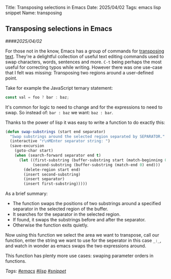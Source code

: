 Title: Transposing selections in Emacs
Date: 2025/04/02
Tags: emacs lisp snippet
Name: transposing

## Transposing selections in Emacs
####*2025/04/02*

For those not in the know, Emacs has a group of commands for [transposing text](https://www.gnu.org/software/emacs/manual/html_node/emacs/Transpose.html). They're a delightful collection of useful text editing commands used to swap characters, words, sentences and more. `C-t` being perhaps the most useful for correcting typos while writing. However there was one use-case that I felt was missing: Transposing two regions around a user-defined point.

Take for example the JavaScript ternary statement:
```javascript
const val = foo ? bar : baz;
```
It's common for logic to need to change and for the expressions to need to swap. So instead of: `bar : baz` we want: `baz : bar`.

Thanks to the power of lisp it was easy to write a function to do exactly this:
```lisp
(defun swap-substrings (start end separator)
  "Swap substrings around the selected region separated by SEPARATOR."
  (interactive "r\nMEnter separator string: ")
  (save-excursion
    (goto-char start)
    (when (search-forward separator end t)
      (let ((first-substring (buffer-substring start (match-beginning 0)))
            (second-substring (buffer-substring (match-end 0) end)))
        (delete-region start end)
        (insert second-substring)
        (insert separator)
        (insert first-substring)))))
```
As a brief summary:
 - The function swaps the positions of two substrings around a specified separator in the selected region of the buffer.
 - It searches for the separator in the selected region.
 - If found, it swaps the substrings before and after the separator.
 - Otherwise the function exits quietly.

Now using this function we select the area we want to transpose, call our function, enter the string we want to use for the seperator in this case `_:_`, and watch in wonder as emacs swaps the two expressions around.

This function has plenty more use cases: swaping parameter orders in functions.

*Tags: [#emacs](/blog/tag/emacs) [#lisp](/blog/tag/lisp) [#snippet](/blog/tag/snippet)*
